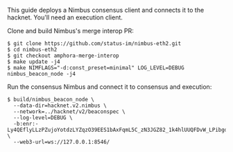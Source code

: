 This guide deploys a Nimbus consensus client and connects it to the hacknet. You'll need an execution client.

Clone and build Nimbus's merge interop PR:

```
$ git clone https://github.com/status-im/nimbus-eth2.git
$ cd nimbus-eth2
$ git checkout amphora-merge-interop
$ make update -j4
$ make NIMFLAGS="-d:const_preset=minimal" LOG_LEVEL=DEBUG nimbus_beacon_node -j4
```

Run the consensus Nimbus and connect it to consensus and execution:

```
$ build/nimbus_beacon_node \
  --data-dir=hacknet.v2.nimbus \
  --network=../hacknet/v2/beaconspec \
  --log-level=DEBUG \
  -b:enr:-Ly4QEflyLLzPZujoYotdzLYZqzO39EES1bAxFqmL5C_zN3JGZ82_1k4hlUUQFDvW_LPibgdoSTxKo8lTzD9_FJ9sTwrh2F0dG5ldHOIAAAAAAAAAACEZXRoMpC_4NP0AgAAAf__________gmlkgnY0gmlwhCOyckmJc2VjcDI1NmsxoQN77seG0n864VjZ964exe4yw9WgfOfu1T1AeoVEjOjsVohzeW5jbmV0cwCDdGNwgiMog3VkcIIjKA \
  --web3-url=ws://127.0.0.1:8546/
```
